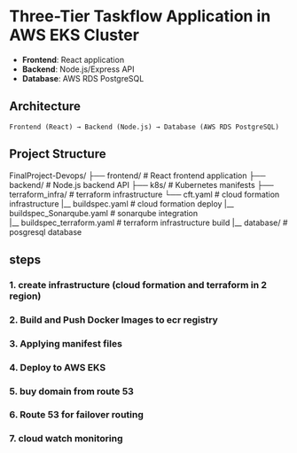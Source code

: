 # Three-Tier Taskflow Application in AWS EKS Cluster

- **Frontend**: React application
- **Backend**: Node.js/Express API
- **Database**: AWS RDS PostgreSQL

## Architecture

```
Frontend (React) → Backend (Node.js) → Database (AWS RDS PostgreSQL)
```

## Project Structure

FinalProject-Devops/
├── frontend/                   # React frontend application
├── backend/                    # Node.js backend API
├── k8s/                        # Kubernetes manifests
├── terraform_infra/            # terraform infrastructure
└── cft.yaml                    # cloud formation infrastructure
|__ buildspec.yaml              # cloud formation deploy
|__ buildspec_Sonarqube.yaml    # sonarqube integration      
|__ buildspec_terraform.yaml    # terraform infrastructure build 
|__ database/                   # posgresql database


## steps

### 1. create infrastructure (cloud formation and terraform in 2 region)
### 2. Build and Push Docker Images to ecr registry
### 3. Applying manifest files
### 4. Deploy to AWS EKS
### 5. buy domain from route 53
### 6. Route 53 for failover routing
### 7. cloud watch monitoring
